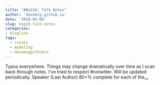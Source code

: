 ```yaml
---
title: "#BoG18: Talk Notes"
author: 'davemcg.github.io'
date: '2018-05-08'
slug: bog18-talk-notes
categories:
- bloglink
tags:
  - rstats
  - modeling
  - davemcggithubio
---
```


Typos everywhere. Things may change dramatically over time as I scan back through notes. I’ve tried to respect #notwitter. Will be updated periodically. Speaker (Last Author) 80+% complete for each of the[... <i class="fas fa-external-link-alt"></i>](http://davemcg.github.io/./post/bog18-notes/)


